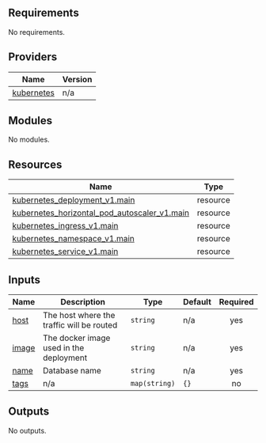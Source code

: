 <!-- BEGIN_TF_DOCS -->
## Requirements

No requirements.

## Providers

| Name | Version |
|------|---------|
| <a name="provider_kubernetes"></a> [kubernetes](#provider\_kubernetes) | n/a |

## Modules

No modules.

## Resources

| Name | Type |
|------|------|
| [kubernetes_deployment_v1.main](https://registry.terraform.io/providers/hashicorp/kubernetes/latest/docs/resources/deployment_v1) | resource |
| [kubernetes_horizontal_pod_autoscaler_v1.main](https://registry.terraform.io/providers/hashicorp/kubernetes/latest/docs/resources/horizontal_pod_autoscaler_v1) | resource |
| [kubernetes_ingress_v1.main](https://registry.terraform.io/providers/hashicorp/kubernetes/latest/docs/resources/ingress_v1) | resource |
| [kubernetes_namespace_v1.main](https://registry.terraform.io/providers/hashicorp/kubernetes/latest/docs/resources/namespace_v1) | resource |
| [kubernetes_service_v1.main](https://registry.terraform.io/providers/hashicorp/kubernetes/latest/docs/resources/service_v1) | resource |

## Inputs

| Name | Description | Type | Default | Required |
|------|-------------|------|---------|:--------:|
| <a name="input_host"></a> [host](#input\_host) | The host where the traffic will be routed | `string` | n/a | yes |
| <a name="input_image"></a> [image](#input\_image) | The docker image used in the deployment | `string` | n/a | yes |
| <a name="input_name"></a> [name](#input\_name) | Database name | `string` | n/a | yes |
| <a name="input_tags"></a> [tags](#input\_tags) | n/a | `map(string)` | `{}` | no |

## Outputs

No outputs.
<!-- END_TF_DOCS -->